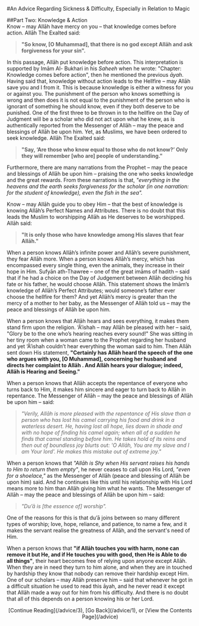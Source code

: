 [title: Advice Part Two: Knowledge & Action - muhammadtim.com]:/
[path: /advice/2]:/
[alias: /articles/advice/2]:/

#An Advice Regarding Sickness & Difficulty, Especially in Relation to Magic

##Part Two: Knowledge & Action
<br/>
Know – may Allāh have mercy on you – that knowledge comes before action. Allāh The Exalted said:
>**"So know, [O Muhammad], that there is no god except Allāh and ask forgiveness for your sin".**In this passage, Allāh put knowledge before action. This interpretation is supported by Imām Al- Bukhari in his _Saheeh_ when he wrote: "Chapter: Knowledge comes before action", then he mentioned the previous _āyah_. Having said that, knowledge without action leads to the Hellfire – may Allāh save you and I from it. This is because knowledge is either a witness for you or against you. The punishment of the person who knows something is wrong and then does it is not equal to the punishment of the person who is ignorant of something he should know, even if they both deserve to be punished. One of the first three to be thrown in to the hellfire on the Day of Judgment will be a scholar who did not act upon what he knew, as is authentically reported from the Messenger of Allāh – may the peace and blessings of Allāh be upon him. Yet, as Muslims, we have been ordered to seek knowledge. Allāh The Exalted said:
> **"Say, ‘Are those who know equal to those who do not know?’ Only they will remember [who are] people of understanding."** 
Furthermore, there are many narrations from the Prophet – may the peace and blessings of Allāh be upon him – praising the one who seeks knowledge and the great rewards. From these narrations is that, _"everything in the heavens and the earth seeks forgiveness for the scholar (in one narration: for the student of knowledge), even the fish in the sea"._
Know – may Allāh guide you to obey Him – that the best of knowledge is knowing Allāh’s Perfect Names and Attributes. There is no doubt that this leads the Muslim to worshipping Allāh as He deserves to be worshipped. Allāh said:
>**"It is only those who have knowledge among His slaves that fear Allāh."**
When a person knows Allāh’s infinite power and Allāh’s severe punishment, they fear Allāh more. When a person knows Allāh’s mercy, which has encompassed every single thing, even the animals, they increase in their hope in Him. Sufyān ath-Thawree – one of the great imāms of hadith – said that if he had a choice on the Day of Judgement between Allāh deciding his fate or his father, he would choose Allāh. This statement shows the Imām’s knowledge of Allāh’s Perfect Attributes; would someone’s father ever choose the hellfire for them? And yet Allāh’s mercy is greater than the mercy of a mother to her baby, as the Messenger of Allāh told us – may the peace and blessings of Allāh be upon him.
When a person knows that Allāh hears and sees everything, it makes them stand firm upon the religion. ‘Ā’ishah – may Allāh be pleased with her – said, "Glory be to the one who’s hearing reaches every sound!" She was sitting in her tiny room when a woman came to the Prophet regarding her husband and yet ‘Ā’ishah couldn’t hear everything the woman said to him. Then Allāh sent down His statement, **"Certainly has Allāh heard the speech of the one who argues with you, [O Muhammad], concerning her husband and directs her complaint to Allāh . And Allāh hears your dialogue; indeed, Allāh is Hearing and Seeing."**
When a person knows that Allāh accepts the repentance of everyone who turns back to Him, it makes him sincere and eager to turn back to Allāh in repentance. The Messenger of Allāh – may the peace and blessings of Allāh be upon him – said:
>*"Verily, Allāh is more pleased with the repentance of His slave than a person who has lost his camel carrying his food and drink in a waterless desert. He, having lost all hope, lies down in shade and with no hope of finding his camel again; when all of a sudden he finds that camel standing before him. He takes hold of its reins and then out of boundless joy blurts out: 'O Allāh, You are my slave and I am Your lord'. He makes this mistake out of extreme joy."*
When a person knows that *"Allāh is Shy when His servant raises his hands to Him to return them empty"*, he never ceases to call upon His Lord, *"even for a shoelace,"* as the Messenger of Allāh (peace and blessing of Allāh be upon him) said. And he continues like this until his relationship with His Lord means more to him than Allāh giving him what he wants. The Messenger of Allāh – may the peace and blessings of Allāh be upon him – said:
>*"Du’ā is [the essence of] worship".*
 One of the reasons for this is that du’ā joins between so many different types of worship; love, hope, reliance, and patience, to name a few, and it makes the servant realise the greatness of Allāh, and the servant's need of Him.
 When a person knows that **"if Allāh touches you with harm, none can remove it but He, and if He touches you with good, then He is Able to do all things"**, their heart becomes free of relying upon anyone except Allāh. When they are in need they turn to him alone, and when they are in touched by hardship they know that nobody can remove their hardship except Him. One of our scholars – may Allāh preserve him – said that whenever he got in a difficult situation he used to read this āyah, and he never read it except that Allāh made a way out for him from his difficulty. And there is no doubt that all of this depends on a person knowing his or her Lord.
<p style="text-align:center">[Continue Reading](/advice/3), [Go Back](/advice/1), or [View the Contents Page](/advice)

